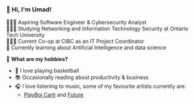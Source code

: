 ### 👋 Hi, I'm Umad!

👨🏻‍💻 Aspiring Software Engineer & Cybersecurity Analyst<br/>
👩🏻‍🎓 Studying Networking and Information Technology Security at Ontario Tech University<br/>
🤹🏼‍♂️ Current Co-op at CIBC as an IT Project Coordinator<br/>
💭 Currently learning about Artificial Intelligence and data science<br/>

🎨 **What are my hobbies?**
- 🏀 I love playing basketball<br/> 
- 📚 Occasionally reading about productivity & business<br/>
- 🎧 I love listening to music, some of my favourite artists currently are:<br/>
  - [PlayBoi Carti](https://open.spotify.com/artist/699OTQXzgjhIYAHMy9RyPD) and [Future](https://open.spotify.com/artist/1RyvyyTE3xzB2ZywiAwp0i?si=4qdVMTpyT7i3051v7It8SQ)
